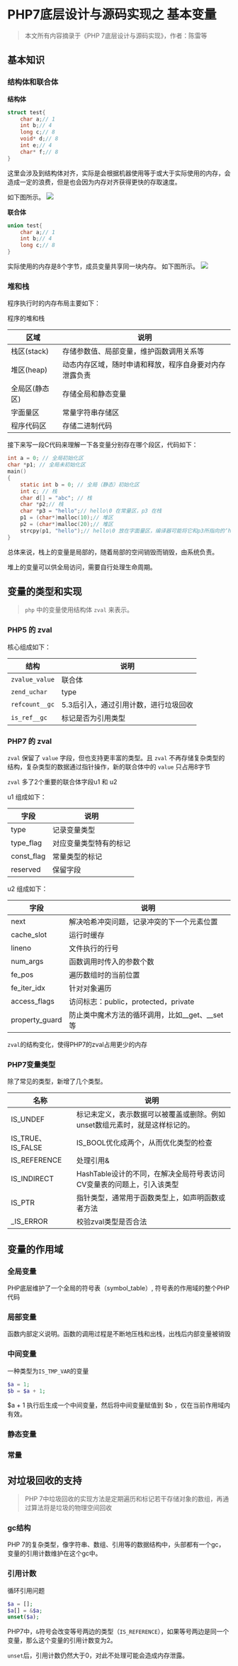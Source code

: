 # PHP7底层设计与源码实现之 基本变量

> 本文所有内容摘录于《PHP 7底层设计与源码实现》，作者：陈雷等

## 基本知识

### 结构体和联合体

**结构体**

```c
struct test{
    char a;// 1
    int b;// 4
    long c;// 8
    void* d;// 8
    int e;// 4
    char* f;// 8
}
```

这里会涉及到结构体对齐，实际是会根据机器使用等于或大于实际使用的内存，会造成一定的浪费，但是也会因为内存对齐获得更快的存取速度。

如下图所示。
![](../assets/php/basic-variable-1.png)

**联合体**

```c
union test{
    char a;// 1
    int b;// 4
    long c;// 8
}
```

实际使用的内存是8个字节，成员变量共享同一块内存。
如下图所示。
![](../assets/php/basic-variable-2.png)


### 堆和栈

程序执行时的内存布局主要如下：

程序的堆和栈

| 区域 | 说明 |
| --- | --- |
| 栈区(stack) | 存储参数值、局部变量，维护函数调用关系等 |
| 堆区(heap) | 动态内存区域，随时申请和释放，程序自身要对内存泄露负责 |
| 全局区(静态区) | 存储全局和静态变量 |
| 字面量区 | 常量字符串存储区 |
| 程序代码区 | 存储二进制代码 |


接下来写一段C代码来理解一下各变量分别存在哪个段区，代码如下：

```c
int a = 0; // 全局初始化区
char *p1; // 全局未初始化区
main()
{
    static int b = 0; // 全局（静态）初始化区
    int c; // 栈
    char d[] = "abc"; // 栈
    char *p2;// 栈
    char *p3 = "hello";// hello\0 在常量区，p3 在栈
    p1 = (char*)malloc(10);// 堆区
    p2 = (char*)malloc(20);// 堆区
    strcpy(p1, "hello");// hello\0 放在字面量区，编译器可能将它和p3所指向的‘hello’会优化成一个地方
}
```

总体来说，栈上的变量是局部的，随着局部的空间销毁而销毁，由系统负责。

堆上的变量可以供全局访问，需要自行处理生命周期。




## 变量的类型和实现

>  `php`  中的变量使用结构体 `zval` 来表示。

### PHP5 的 zval

核心组成如下：

| 结构 | 说明 |
| --- | --- |
| `zvalue_value` | 联合体 |
| `zend_uchar` | type |
| `refcount__gc` | 5.3后引入，通过引用计数，进行垃圾回收 |
| `is_ref__gc` | 标记是否为引用类型 |

### PHP7 的 zval

`zval` 保留了 `value` 字段，但也支持更丰富的类型。且 `zval` 不再存储复杂类型的结构，复杂类型的数据通过指针操作，新的联合体中的 `value` 只占用8字节

` zval ` 多了2个重要的联合体字段u1 和 u2

u1 组成如下：

| 字段 | 说明 |
| --- | --- |
| type | 记录变量类型 |
| type_flag | 对应变量类型特有的标记 |
| const_flag | 常量类型的标记 |
| reserved | 保留字段 |


u2 组成如下：

| 字段 | 说明 |
| --- | --- |
| next | 解决哈希冲突问题，记录冲突的下一个元素位置 |
| cache_slot | 运行时缓存 |
| lineno | 文件执行的行号 |
| num_args | 函数调用时传入的参数个数 |
| fe_pos | 遍历数组时的当前位置 |
| fe_iter_idx | 针对对象遍历 |
| access_flags | 访问标志：public，protected，private |
| property_guard | 防止类中魔术方法的循环调用，比如__get、__set等 |

`zval`的结构变化，使得PHP7的zval占用更少的内存

### PHP7变量类型

除了常见的类型，新增了几个类型。

| 名称 | 说明 |
| --- | --- |
| IS_UNDEF | 标记未定义，表示数据可以被覆盖或删除。例如unset数组元素时，就是这样标记的。|
| IS_TRUE、IS_FALSE | IS_BOOL优化成两个，从而优化类型的检查 |
| IS_REFERENCE | 处理引用& |
| IS_INDIRECT | HashTable设计的不同，在解决全局符号表访问CV变量表的问题上，引入该类型 |
| IS_PTR | 指针类型，通常用于函数类型上，如声明函数或者方法 |
| _IS_ERROR | 校验zval类型是否合法 |

## 变量的作用域

### 全局变量

PHP底层维护了一个全局的符号表（symbol_table）, 符号表的作用域的整个PHP代码

### 局部变量

函数内部定义说明。函数的调用过程是不断地压栈和出栈，出栈后内部变量被销毁

### 中间变量

一种类型为`IS_TMP_VAR`的变量

```php
$a = 1;
$b = $a + 1;
```

$a + 1 执行后生成一个中间变量，然后将中间变量赋值到 $b ，仅在当前作用域内有效。

### 静态变量

### 常量

## 对垃圾回收的支持

> PHP 7中垃圾回收的实现方法是定期遍历和标记若干存储对象的数组，再通过算法将是垃圾的物理空间回收

### gc结构

PHP 7的复杂类型，像字符串、数组、引用等的数据结构中，头部都有一个gc，变量的引用计数维护在这个gc中。

### 引用计数

循环引用问题
```php
$a = [];
$a[] = &$a;
unset($a);
```

PHP7中，`&`符号会改变等号两边的类型（`IS_REFERENCE`），如果等号两边是同一个变量，那么这个变量的引用计数变为2。

`unset`后，引用计数仍然大于0，对此不处理可能会造成内存泄露。

